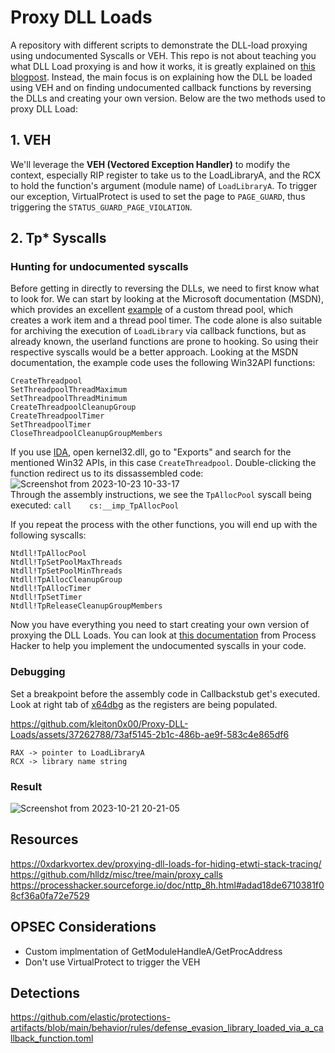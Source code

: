 # Proxy DLL Loads
A repository with different scripts to demonstrate the DLL-load proxying using undocumented Syscalls or VEH. This repo is not about teaching you what DLL Load proxying is and how it works, it is greatly explained on [this blogpost](https://0xdarkvortex.dev/proxying-dll-loads-for-hiding-etwti-stack-tracing/). Instead, the main focus is on explaining how the DLL be loaded using VEH and on finding undocumented callback functions by reversing the DLLs and creating your own version. Below are the two methods used to proxy DLL Load:  

## 1. VEH  

We'll leverage the **VEH (Vectored Exception Handler)** to modify the context, especially RIP register to take us to the LoadLibraryA, and the RCX to hold the function's argument (module name) of `LoadLibraryA`. To trigger our exception, VirtualProtect is used to set the page to `PAGE_GUARD`, thus triggering the `STATUS_GUARD_PAGE_VIOLATION`.

## 2. Tp* Syscalls

### Hunting for undocumented syscalls

Before getting in directly to reversing the DLLs, we need to first know what to look for. We can start by looking at the Microsoft documentation (MSDN), which provides an excellent [example](https://learn.microsoft.com/en-us/windows/win32/procthread/using-the-thread-pool-functions?source=recommendations) of a custom thread pool, which creates a work item and a thread pool timer. The code alone is also suitable for archiving the execution of `LoadLibrary` via callback functions, but as already known, the userland functions are prone to hooking. So using their respective syscalls would be a better approach. Looking at the MSDN documentation, the example code uses the following Win32API functions:  

```
CreateThreadpool
SetThreadpoolThreadMaximum
SetThreadpoolThreadMinimum
CreateThreadpoolCleanupGroup
CreateThreadpoolTimer
SetThreadpoolTimer
CloseThreadpoolCleanupGroupMembers
```

If you use [IDA](https://hex-rays.com/ida-free/), open kernel32.dll, go to "Exports" and search for the mentioned Win32 APIs, in this case `CreateThreadpool`. Double-clicking the function redirect us to its dissassembled code:  
![Screenshot from 2023-10-23 10-33-17](https://github.com/kleiton0x00/Proxy-DLL-Loads/assets/37262788/8422c046-13df-45fd-8c48-1371f52e9f43)  
Through the assembly instructions, we see the `TpAllocPool` syscall being executed: `call    cs:__imp_TpAllocPool`

If you repeat the process with the other functions, you will end up with the following syscalls:   
```
Ntdll!TpAllocPool
Ntdll!TpSetPoolMaxThreads
Ntdll!TpSetPoolMinThreads
Ntdll!TpAllocCleanupGroup
Ntdll!TpAllocTimer
Ntdll!TpSetTimer
Ntdll!TpReleaseCleanupGroupMembers
```

Now you have everything you need to start creating your own version of proxying the DLL Loads. You can look at [this documentation](https://processhacker.sourceforge.io/doc/nttp_8h.html#adad18de6710381f08cf36a0fa72e7529) from Process Hacker to help you implement the undocumented syscalls in your code.  

### Debugging

Set a breakpoint before the assembly code in Callbackstub get's executed. Look at right tab of [x64dbg](https://x64dbg.com/) as the registers are being populated.  

https://github.com/kleiton0x00/Proxy-DLL-Loads/assets/37262788/73af5145-2b1c-486b-ae9f-583c4e865df6

```
RAX -> pointer to LoadLibraryA
RCX -> library name string 
```

### Result  
![Screenshot from 2023-10-21 20-21-05](https://github.com/kleiton0x00/Proxy-DLL-Loads/assets/37262788/2db0e36d-53e9-4697-b976-b1260f5bfcdd)

## Resources  
https://0xdarkvortex.dev/proxying-dll-loads-for-hiding-etwti-stack-tracing/  
https://github.com/hlldz/misc/tree/main/proxy_calls  
https://processhacker.sourceforge.io/doc/nttp_8h.html#adad18de6710381f08cf36a0fa72e7529  

## OPSEC Considerations

- Custom implmentation of GetModuleHandleA/GetProcAddress  
- Don't use VirtualProtect to trigger the VEH  

## Detections

https://github.com/elastic/protections-artifacts/blob/main/behavior/rules/defense_evasion_library_loaded_via_a_callback_function.toml  
